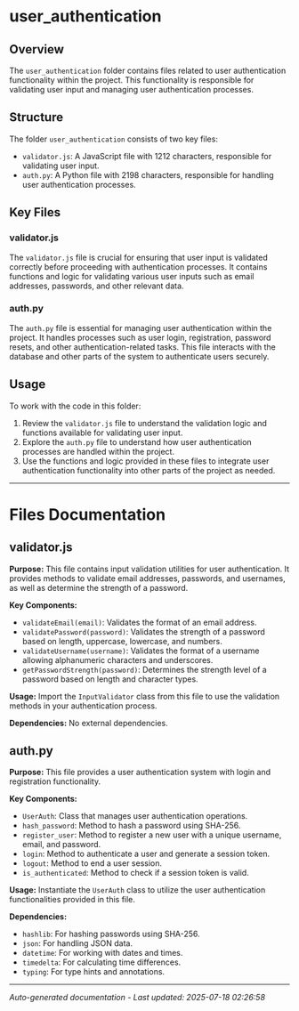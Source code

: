 # user_authentication

## Overview
The `user_authentication` folder contains files related to user authentication functionality within the project. This functionality is responsible for validating user input and managing user authentication processes.

## Structure
The folder `user_authentication` consists of two key files:
- `validator.js`: A JavaScript file with 1212 characters, responsible for validating user input.
- `auth.py`: A Python file with 2198 characters, responsible for handling user authentication processes.

## Key Files
### validator.js
The `validator.js` file is crucial for ensuring that user input is validated correctly before proceeding with authentication processes. It contains functions and logic for validating various user inputs such as email addresses, passwords, and other relevant data.

### auth.py
The `auth.py` file is essential for managing user authentication within the project. It handles processes such as user login, registration, password resets, and other authentication-related tasks. This file interacts with the database and other parts of the system to authenticate users securely.

## Usage
To work with the code in this folder:
1. Review the `validator.js` file to understand the validation logic and functions available for validating user input.
2. Explore the `auth.py` file to understand how user authentication processes are handled within the project.
3. Use the functions and logic provided in these files to integrate user authentication functionality into other parts of the project as needed.

---

# Files Documentation

## validator.js

**Purpose:** This file contains input validation utilities for user authentication. It provides methods to validate email addresses, passwords, and usernames, as well as determine the strength of a password.

**Key Components:**
- `validateEmail(email)`: Validates the format of an email address.
- `validatePassword(password)`: Validates the strength of a password based on length, uppercase, lowercase, and numbers.
- `validateUsername(username)`: Validates the format of a username allowing alphanumeric characters and underscores.
- `getPasswordStrength(password)`: Determines the strength level of a password based on length and character types.

**Usage:** Import the `InputValidator` class from this file to use the validation methods in your authentication process.

**Dependencies:** No external dependencies.

## auth.py

**Purpose:** This file provides a user authentication system with login and registration functionality.

**Key Components:**
- `UserAuth`: Class that manages user authentication operations.
- `hash_password`: Method to hash a password using SHA-256.
- `register_user`: Method to register a new user with a unique username, email, and password.
- `login`: Method to authenticate a user and generate a session token.
- `logout`: Method to end a user session.
- `is_authenticated`: Method to check if a session token is valid.

**Usage:** Instantiate the `UserAuth` class to utilize the user authentication functionalities provided in this file.

**Dependencies:**
- `hashlib`: For hashing passwords using SHA-256.
- `json`: For handling JSON data.
- `datetime`: For working with dates and times.
- `timedelta`: For calculating time differences.
- `typing`: For type hints and annotations.

---
*Auto-generated documentation - Last updated: 2025-07-18 02:26:58*
